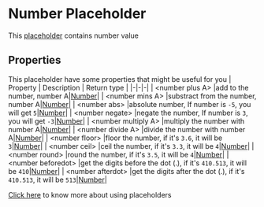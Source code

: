 # Number Placeholder
This [placeholder](../tutorials/placeholder.md) contains number value

## Properties
This placeholder have some properties that might be useful for you
| Property      | Description | Return type |
|-|-|-|
| \<number plus A\> |add to the number, number A|[Number](./number.md)|
| \<number mins A\> |substract from the number, number A|[Number](./number.md)|
| \<number abs\> |absolute number, If number is `-5`, you will get `5`|[Number](./number.md)|
| \<number negate\> |negate the number, If number is `3`, you will get `-3`|[Number](./number.md)|
| \<number multiply A\> |multiply the number with number A|[Number](./number.md)|
| \<number divide A\> |divide the number with number A|[Number](./number.md)|
| \<number floor\> |floor the number, if it's `3.6`, it will be `3`|[Number](./number.md)|
| \<number ceil\> |ceil the number, if it's `3.3`, it will be `4`|[Number](./number.md)|
| \<number round\> |round the number, if it's `3.5`, it will be `4`|[Number](./number.md)|
| \<number beforedot\> |get the digits before the dot (.), if it's `410.513`, it will be `410`|[Number](./number.md)|
| \<number afterdot\> |get the digits after the dot (.), if it's `410.513`, it will be `513`|[Number](./number.md)|

[Click here](../tutorials/placeholder.md) to know more about using placeholders